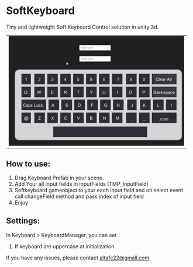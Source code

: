 # SoftKeyboard
Tiny and lightweight Soft Keyboard Control solution in unity 3d. 

<table>
<tr>
<td><img src="https://github.com/altafc22/unisoft-keyboard/blob/master/screenshot/demo.gif?raw=true" alt="UniSoft Keyboard" width="480"/></td>
</tr>
</table>

## How to use:
1. Drag Keyboard Prefab in your scene.
2. Add Your all input fields in inputFields (TMP_InputField)
3. Softkeyboard gameobject to your each input field and on select event call changeField method and pass index of input field
4. Enjoy

## Settings:
In Keyboard > KeyboardManager, you can set
1. If keyboard are uppercase at initialization. 

If you have any issues, please contact altafc22@gmail.com.

